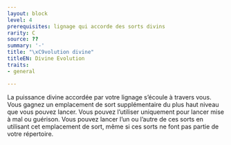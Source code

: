 ```yaml
---
layout: block
level: 4
prerequisites: lignage qui accorde des sorts divins
rarity: C
source: ??
summary: '-'
title: "\xC9volution divine"
titleEN: Divine Evolution
traits:
- general

---
```


<p>La puissance divine accordée par votre lignage s’écoule à travers vous. Vous gagnez un emplacement de sort supplémentaire du plus haut niveau que vous pouvez lancer. Vous pouvez l’utiliser uniquement pour lancer mise à mal ou guérison. Vous pouvez lancer l’un ou l’autre de ces sorts en utilisant cet emplacement de sort, même si ces sorts ne font pas partie de votre répertoire.</p>